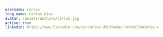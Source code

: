 ```yaml
---
username: carlos
long_name: Carlos Díaz
avatar: /assets/authors/carlos.jpg
active: true
linkedin: https://www.linkedin.com/in/carlos-d%C3%ADaz-hern%C3%A1ndez-0b7714b7/
---
```

